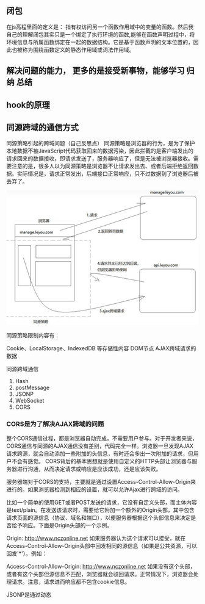 
## 闭包

 在js高程里面的定义是： 指有权访问另一个函数作用域中的变量的函数。然后我自己的理解闭包其实只是一个绑定了执行环境的函数,能够在函数声明过程中，将环境信息与所属函数绑定在一起的数据结构。它是基于函数声明的文本位置的，因此也被称为围绕函数定义的静态作用域或词法作用域。

## 解决问题的能力， 更多的是接受新事物，能够学习 归纳 总结

## hook的原理

## 同源跨域的通信方式

  同源策略引起的跨域问题（自己反思点）
    同源策略是浏览器的行为，是为了保护本地数据不被JavaScript代码获取回来的数据污染，因此拦截的是客户端发出的请求回来的数据接收，即请求发送了，服务器响应了，但是无法被浏览器接收。需要注意的是，很多人以为同源策略是浏览器不让请求发出去、或者后端拒绝返回数据。实际情况是，请求正常发出，后端接口正常响应，只不过数据到了浏览器后被丢弃了。

![响应策略](2022-05-06-00-12-45.png)

同源策略限制内容有：

Cookie、LocalStorage、IndexedDB 等存储性内容
DOM节点
AJAX跨域请求的数据

同源跨域通信

1. Hash
2. postMessage
3. JSONP
4. WebSocket
5. CORS

### CORS是为了解决AJAX跨域的问题

整个CORS通信过程，都是浏览器自动完成，不需要用户参与。对于开发者来说，CORS通信与同源的AJAX通信没有差别，代码完全一样。浏览器一旦发现AJAX请求跨源，就会自动添加一些附加的头信息，有时还会多出一次附加的请求，但用户不会有感觉。
CORS背后的基本思想就是使用自定义的HTTP头部让浏览器与服务器进行沟通，从而决定请求或响应是应该成功，还是应该失败。

服务器端对于CORS的支持，主要就是通过设置Access-Control-Allow-Origin来进行的。如果浏览器检测到相应的设置，就可以允许Ajax进行跨域的访问。

比如一个简单的使用GET或者POST发送的请求，它没有自定义头部，而主体内容是text/plain。在发送该请求时，需要给它附加一个额外的Origin头部，其中包含请求页面的源信息（协议、域名和端口），以便服务器根据这个头部信息来决定是否给予响应。下面是Origin头部的一个示例。

Origin: <http://www.nczonline.net>
如果服务器认为这个请求可以接受，就在Access-Control-Allow-Origin头部中回发相同的源信息（如果是公共资源，可以回发'*'）。例如：

Access-Control-Allow-Origin: <http://www.nczonline.net>
如果没有这个头部，或者有这个头部但源信息不匹配，浏览器就会驳回请求。正常情况下，浏览器会处理请求。注意，请求进而响应都不包含cookie信息。

JSONP是通过动态<script>元素来使用的，使用时可以为src属性指定一个跨域URL。
这里的<scriot>元素与<img>元素类似，都有能力不受限制的从其他域加载资源。因为JSONP是有效的JS代码，所以在请求完成后，即在JSONP响应加载到页面中以后，就会立即执行。来看一个例子。

CORS和JSONP对比

JSONP只能实现GET请求，而CORS支持所有类型的HTTP请求。
使用CORS，开发者可以使用普通的XMLHttpRequest发起请求和获得数据，比起JSONP有更好的错误处理。
JSONP主要被老的浏览器支持，它们往往不支持CORS，而绝大多数现代浏览器都已经支持了CORS

## new string 和 直接string一样吗

![实现原理](2022-05-06-10-09-50.png)

## 讲一讲vue3中的proxy

## 讲一讲fiber

Fiber 思路是不减少渲染工作量，把渲染工作拆分成小任务思路是不减少渲染工作量。渲染过程中，留出时间来处理用户响应，让用户感觉起来变快了。这样会带来额外的问题，不得不加载额外的代码，用于处理复杂的运行时调度工作

## 箭头函数和普通函数的区别

```javascript
var id = 'GLOBAL';
var obj = {
  id: 'OBJ',
  a: function(){
    console.log(this.id);
  },
  b: () => {
    console.log(this.id);
  }
};

obj.a();    // 'OBJ'
obj.b();    // 'GLOBAL'

```

对象obj的方法a使用普通函数定义的，普通函数作为对象的方法调用时，this指向它所属的对象。所以，this.id就是obj.id，所以输出'OBJ'。
但是方法b是使用箭头函数定义的，箭头函数中的this实际是继承的它定义时所处的全局执行环境中的this，所以指向Window对象，所以输出'GLOBAL'

1.箭头函数继承而来的this指向永远不变
2.call()/.apply()/.bind()无法改变箭头函数中this的指向
3.箭头函数没有自己的arguments
箭头函数没有自己的arguments对象。在箭头函数中访问arguments实际上获得的是外层局部（函数）执行环境中的值。
4、箭头函数没有原型prototype
5、箭头函数不能用作Generator函数，不能使用yeild关键字
6. 箭头函数不能作为构造函数使用

## 有Cookie跨域,iframe跨域,LocalStorage跨域

## 浏览器为什么要发预检请求

什么是简单请求

简单请求：

**方法：HEAD GET POST
**HTTP的头信息不超过以下字段
1.Accept、
1.Accept-Language、
1.Content-Language、
1.Last-Event-ID、
1.Content-Type：只限于三个值application/x-www-form-urlencoded、multipart/form-data、text/plain

这是为了兼容表单（form），因为历史上表单一直可以发出跨域请求。AJAX 的跨域设计就是，只要表单可以发，AJAX 就可以直接发

非简单请求:
    凡事不能满足上面两个条件，就属于非简单请求。常见的非简单请求是那种对服务器有特殊要求的请求，比如请求方法是PUT或DELETE，或者Content-Type字段的类型是application/json。

非简单请求的CORS请求，会在正式通信之前，增加一次HTTP查询请求，称为"预检"请求（preflight）。

为什么要对非简单跨域请求做预检？

    1.减少非简单跨域请求对服务器的影响（开始时就提到，服务器有时候不想理睬跨域请求），比如PUT、DELETE请求可以直接新建或者修改、删除服务器中的资源。预检请求可以防止该情况发生。

    2.减少服务器对于是否跨域的计算量

"预检"请求用的请求方法是OPTIONS，表示这个请求是用来询问的。头信息里面，关键字段是Origin，表示请求来自哪个源。

除了Origin字段，"预检"请求的头信息包括两个特殊字段。

（1）Access-Control-Request-Method
该字段是必须的，用来列出浏览器的CORS请求会用到哪些HTTP方法，上例是PUT。
（2）Access-Control-Request-Headers

该字段是一个逗号分隔的字符串，指定浏览器CORS请求会额外发送的头信息字段，上例是X-Custom-Header。

## 构造函数的new都做了什么

简单来说，分为四步： ① JS内部首先会先生成一个对象； ② 再把函数中的this指向该对象； ③ 然后执行构造函数中的语句； ④ 最终返回该对象实例。

## v8垃圾回收
